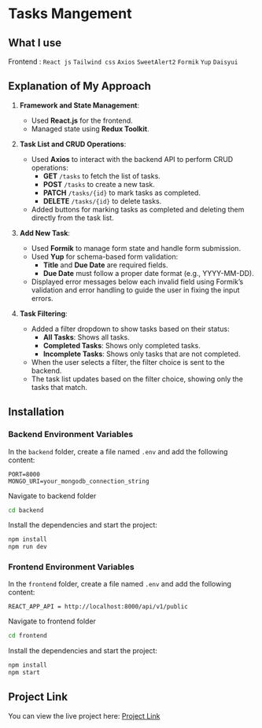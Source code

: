 # Tasks Mangement

## What I use

Frontend : `React js` `Tailwind css` `Axios` `SweetAlert2` `Formik` `Yup` `Daisyui`

## Explanation of My Approach

1. **Framework and State Management**:
   - Used **React.js** for the frontend.
   - Managed state using **Redux Toolkit**.

2. **Task List and CRUD Operations**:
   - Used **Axios** to interact with the backend API to perform CRUD operations:
     - **GET** `/tasks` to fetch the list of tasks.
     - **POST** `/tasks` to create a new task.
     - **PATCH** `/tasks/{id}` to mark tasks as completed.
     - **DELETE** `/tasks/{id}` to delete tasks.
   - Added buttons for marking tasks as completed and deleting them directly from the task list.


3. **Add New Task**:
   - Used **Formik** to manage form state and handle form submission.
   - Used **Yup** for schema-based form validation:
     - **Title** and **Due Date** are required fields.
     - **Due Date** must follow a proper date format (e.g., YYYY-MM-DD).
   - Displayed error messages below each invalid field using Formik’s validation and error handling to guide the user in fixing the input errors.

4. **Task Filtering**:
   - Added a filter dropdown to show tasks based on their status:
     - **All Tasks**: Shows all tasks.
     - **Completed Tasks**: Shows only completed tasks.
     - **Incomplete Tasks**: Shows only tasks that are not completed.
   - When the user selects a filter, the filter choice is sent to the backend.
   - The task list updates based on the filter choice, showing only the tasks that match.




## Installation

### Backend Environment Variables

In the `backend` folder, create a file named `.env` and add the following content:

```plaintext
PORT=8000
MONGO_URI=your_mongodb_connection_string
```

Navigate to backend folder
```bash
cd backend 
```

Install the dependencies and start the project:
```bash
npm install
npm run dev
```

### Frontend Environment Variables

In the `frontend` folder, create a file named `.env` and add the following content:

```plaintext
REACT_APP_API = http://localhost:8000/api/v1/public
```

Navigate to frontend folder
```bash
cd frontend
```
Install the dependencies and start the project:
```bash
npm install
npm start
```

## Project Link

You can view the live project here: [Project Link](https://task-management-front-gray.vercel.app/tasks)